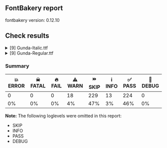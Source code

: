 ## FontBakery report

fontbakery version: 0.12.10





## Check results



<details><summary>[9] Gunda-Italic.ttf</summary>
<div>
<details>
    <summary>⚠️ <b>WARN</b> Check if each glyph has the recommended amount of contours. <a href="https://fontbakery.readthedocs.io/en/stable/fontbakery/checks/universal.html#"></a></summary>
    <div>







* ⚠️ **WARN** <p>This check inspects the glyph outlines and detects the total number of contours in each of them. The expected values are infered from the typical ammounts of contours observed in a large collection of reference font families. The divergences listed below may simply indicate a significantly different design on some of your glyphs. On the other hand, some of these may flag actual bugs in the font such as glyphs mapped to an incorrect codepoint. Please consider reviewing the design and codepoint assignment of these to make sure they are correct.</p>
<p>The following glyphs do not have the recommended number of contours:</p>
<pre><code>- Glyph name: aogonek	Contours detected: 3	Expected: 2

- Glyph name: dcroat	Contours detected: 3	Expected: 2

- Glyph name: eogonek	Contours detected: 3	Expected: 2

- Glyph name: hbar	Contours detected: 2	Expected: 1

- Glyph name: Uogonek	Contours detected: 2	Expected: 1

- Glyph name: uogonek	Contours detected: 2	Expected: 1

- Glyph name: uni25CC	Contours detected: 18	Expected: 16 or 12

- Glyph name: Uogonek	Contours detected: 2	Expected: 1

- Glyph name: aogonek	Contours detected: 3	Expected: 2

- Glyph name: dcroat	Contours detected: 3	Expected: 2

- Glyph name: eogonek	Contours detected: 3	Expected: 2

- Glyph name: fi	Contours detected: 2	Expected: 3

- Glyph name: fl	Contours detected: 1	Expected: 2

- Glyph name: hbar	Contours detected: 2	Expected: 1

- Glyph name: uni25CC	Contours detected: 18	Expected: 16 or 12

- Glyph name: uogonek	Contours detected: 2	Expected: 1
</code></pre>
 [code: contour-count]



</div>
</details>

<details>
    <summary>⚠️ <b>WARN</b> Check font contains no unreachable glyphs <a href="https://fontbakery.readthedocs.io/en/stable/fontbakery/checks/universal.glyphset.html#"></a></summary>
    <div>







* ⚠️ **WARN** <p>The following glyphs could not be reached by codepoint or substitution rules:</p>
<pre><code>- asterisk.002
</code></pre>
 [code: unreachable-glyphs]



</div>
</details>

<details>
    <summary>⚠️ <b>WARN</b> Validate size, and resolution of article images, and ensure article page has minimum length and includes visual assets. <a href="https://fontbakery.readthedocs.io/en/stable/fontbakery/checks/googlefonts.article.html#"></a></summary>
    <div>







* ⚠️ **WARN** <p>Family metadata at fonts/ttf does not have an article.</p>
 [code: lacks-article]



</div>
</details>

<details>
    <summary>⚠️ <b>WARN</b> Check for codepoints not covered by METADATA subsets. <a href="https://fontbakery.readthedocs.io/en/stable/fontbakery/checks/googlefonts.subsets.html#"></a></summary>
    <div>







* ⚠️ **WARN** <p>The following codepoints supported by the font are not covered by
any subsets defined in the font's metadata file, and will never
be served. You can solve this by either manually adding additional
subset declarations to METADATA.pb, or by editing the glyphset
definitions.</p>
<ul>
<li>U+02D8 BREVE: try adding one of: yi, canadian-aboriginal</li>
<li>U+02D9 DOT ABOVE: try adding one of: yi, canadian-aboriginal</li>
<li>U+02DB OGONEK: try adding one of: yi, canadian-aboriginal</li>
<li>U+0302 COMBINING CIRCUMFLEX ACCENT: try adding one of: math, tifinagh, coptic, cherokee</li>
<li>U+0306 COMBINING BREVE: try adding one of: tifinagh, old-permic</li>
<li>U+0307 COMBINING DOT ABOVE: try adding one of: old-permic, coptic, math, malayalam, syriac, canadian-aboriginal, tifinagh, duployan, tai-le, hebrew, todhri</li>
<li>U+030A COMBINING RING ABOVE: try adding one of: duployan, syriac</li>
<li>U+030B COMBINING DOUBLE ACUTE ACCENT: try adding one of: osage, cherokee</li>
<li>U+030C COMBINING CARON: try adding one of: tai-le, cherokee</li>
<li>U+0312 COMBINING TURNED COMMA ABOVE: try adding math</li>
<li>U+0326 COMBINING COMMA BELOW: try adding math</li>
<li>U+0327 COMBINING CEDILLA: try adding math</li>
<li>U+0328 COMBINING OGONEK: not included in any glyphset definition</li>
<li>U+0331 COMBINING MACRON BELOW: try adding one of: thai, caucasian-albanian, cherokee, tifinagh, sunuwar, gothic, syriac</li>
<li>U+0335 COMBINING SHORT STROKE OVERLAY: not included in any glyphset definition</li>
<li>U+03BC GREEK SMALL LETTER MU: try adding one of: greek, math</li>
<li>U+2000 EN QUAD: try adding symbols2</li>
<li>U+2001 EM QUAD: try adding symbols2</li>
<li>U+2003 EM SPACE: try adding nushu</li>
<li>U+2004 THREE-PER-EM SPACE: try adding symbols2</li>
<li>U+2005 FOUR-PER-EM SPACE: try adding symbols2</li>
<li>U+2006 SIX-PER-EM SPACE: try adding symbols2</li>
<li>U+2007 FIGURE SPACE: try adding symbols2</li>
<li>U+2008 PUNCTUATION SPACE: try adding symbols2</li>
<li>U+200A HAIR SPACE: try adding symbols2</li>
<li>U+202F NARROW NO-BREAK SPACE: try adding one of: mongolian, yi, phags-pa</li>
<li>U+2030 PER MILLE SIGN: try adding adlam</li>
<li>U+205F MEDIUM MATHEMATICAL SPACE: try adding math</li>
<li>U+2248 ALMOST EQUAL TO: try adding math</li>
<li>U+2260 NOT EQUAL TO: try adding math</li>
<li>U+2264 LESS-THAN OR EQUAL TO: try adding math</li>
<li>U+2265 GREATER-THAN OR EQUAL TO: try adding math</li>
<li>U+25CC DOTTED CIRCLE: try adding one of: telugu, coptic, caucasian-albanian, gunjala-gondi, masaram-gondi, old-permic, duployan, dogra, phags-pa, syriac, pahawh-hmong, thai, armenian, nko, mongolian, meetei-mayek, tamil, thaana, limbu, gujarati, hanifi-rohingya, kharoshthi, buhid, lepcha, saurashtra, tagbanwa, tai-tham, gurmukhi, brahmi, osage, mandaic, new-tai-lue, math, sogdian, symbols, batak, devanagari, tai-le, tirhuta, malayalam, syloti-nagri, takri, marchen, ahom, myanmar, music, buginese, sinhala, modi, sharada, siddham, manichaean, kannada, mende-kikakui, wancho, warang-citi, grantha, tibetan, zanabazar-square, tai-viet, balinese, kayah-li, khudawadi, khmer, javanese, mahajani, chakma, lao, miao, elbasan, yi, psalter-pahlavi, newa, sundanese, cham, tifinagh, kaithi, adlam, rejang, oriya, bengali, hanunoo, soyombo, khojki, bassa-vah, canadian-aboriginal, bhaiksuki, hebrew, tagalog</li>
<li>U+3000 IDEOGRAPHIC SPACE: try adding one of: japanese, chinese-hongkong, nushu, chinese-simplified, yi, chinese-traditional, phags-pa</li>
<li>U+FB01 LATIN SMALL LIGATURE FI: not included in any glyphset definition</li>
<li>U+FB02 LATIN SMALL LIGATURE FL: not included in any glyphset definition</li>
</ul>
<p>Or you can add the above codepoints to one of the subsets supported by the font: <code>latin</code>, <code>latin-ext</code></p>
 [code: unreachable-subsetting]



</div>
</details>

<details>
    <summary>⚠️ <b>WARN</b> Ensure soft_dotted characters lose their dot when combined with marks that replace the dot. <a href="https://fontbakery.readthedocs.io/en/stable/fontbakery/checks/shaping.html#"></a></summary>
    <div>







* ⚠️ **WARN** <p>The dot of soft dotted characters used in orthographies <em>must</em> disappear in the following strings: i̊ i̋ į̀ į́ į̂ į̃ į̄ į̌</p>
<p>The dot of soft dotted characters <em>should</em> disappear in other cases, for example: ĩ ĭ i̇ ǐ i̒ ĩ̦ ĭ̦ i̦̇ i̦̊ i̦̋ ǐ̦ i̦̒ ĩ̧ ĭ̧ i̧̇ i̧̊ i̧̋ ǐ̧ i̧̒ ĩ̱</p>
<p>Your font fully covers the following languages that require the soft-dotted feature: Dutch (Latn, 31,709,104 speakers), Lithuanian (Latn, 2,357,094 speakers).</p>
<p>Your font does <em>not</em> cover the following languages that require the soft-dotted feature: Bafut (Latn, 158,146 speakers), Navajo (Latn, 166,319 speakers), Ejagham (Latn, 120,000 speakers), Ekpeye (Latn, 226,000 speakers), Southern Kisi (Latn, 360,000 speakers), Mfumte (Latn, 79,000 speakers), Gulay (Latn, 250,478 speakers), Han (Latn, 6 speakers), Aghem (Latn, 38,843 speakers), Basaa (Latn, 332,940 speakers), Vute (Latn, 21,000 speakers), Ma’di (Latn, 584,000 speakers), Koonzime (Latn, 40,000 speakers), Ngbaka (Latn, 1,020,000 speakers), Dan (Latn, 1,099,244 speakers), Bete-Bendi (Latn, 100,000 speakers), Makaa (Latn, 221,000 speakers), Sar (Latn, 500,000 speakers), Belarusian (Cyrl, 10,064,517 speakers), Nateni (Latn, 100,000 speakers), Yala (Latn, 200,000 speakers), Lugbara (Latn, 2,200,000 speakers), Mango (Latn, 77,000 speakers), Zapotec (Latn, 490,000 speakers), Mundani (Latn, 34,000 speakers), Kom (Latn, 360,685 speakers), South Central Banda (Latn, 244,000 speakers), Avokaya (Latn, 100,000 speakers), Ukrainian (Cyrl, 29,273,587 speakers), Kpelle, Guinea (Latn, 622,000 speakers), Igbo (Latn, 27,823,640 speakers), Ebira (Latn, 2,200,000 speakers), Dii (Latn, 71,000 speakers), Ijo, Southeast (Latn, 2,471,000 speakers), Heiltsuk (Latn, 300 speakers), Nzakara (Latn, 50,000 speakers), Kaska (Latn, 125 speakers), Teke-Ebo (Latn, 260,000 speakers), Fur (Latn, 1,230,163 speakers), Cicipu (Latn, 44,000 speakers).</p>
 [code: soft-dotted]



</div>
</details>

<details>
    <summary>⚠️ <b>WARN</b> Do outlines contain any jaggy segments? <a href="https://fontbakery.readthedocs.io/en/stable/fontbakery/checks/outline.html#"></a></summary>
    <div>







* ⚠️ **WARN** <p>The following glyphs have jaggy segments:</p>
<pre><code>* p (U+0070): B&lt;&lt;134.5,307.5&gt;-&lt;137.0,320.0&gt;-&lt;133.0,300.0&gt;&gt;/L&lt;&lt;133.0,300.0&gt;--&lt;153.0,477.0&gt;&gt; = 4.8631770949156286
</code></pre>
 [code: found-jaggy-segments]



</div>
</details>

<details>
    <summary>⚠️ <b>WARN</b> Is there kerning info for non-ligated sequences? <a href="https://fontbakery.readthedocs.io/en/stable/fontbakery/checks/googlefonts.gpos.html#"></a></summary>
    <div>







* ⚠️ **WARN** <p>GPOS table lacks kerning info for the following non-ligated sequences:</p>
<pre><code>- f + f

- f + i

- f + j

- f + l
</code></pre>
 [code: lacks-kern-info]



</div>
</details>

<details>
    <summary>⚠️ <b>WARN</b> Are there caret positions declared for every ligature? <a href="https://fontbakery.readthedocs.io/en/stable/fontbakery/checks/googlefonts.gdef.html#"></a></summary>
    <div>







* ⚠️ **WARN** <p>This font lacks caret position values for ligature glyphs on its GDEF table.</p>
 [code: lacks-caret-pos]



</div>
</details>

<details>
    <summary>⚠️ <b>WARN</b> Ensure fonts have ScriptLangTags declared on the 'meta' table. <a href="https://fontbakery.readthedocs.io/en/stable/fontbakery/checks/googlefonts.meta.html#"></a></summary>
    <div>







* ⚠️ **WARN** <p>This font file does not have a 'meta' table.</p>
 [code: lacks-meta-table]



</div>
</details>
</div>
</details>

<details><summary>[9] Gunda-Regular.ttf</summary>
<div>
<details>
    <summary>⚠️ <b>WARN</b> Check if each glyph has the recommended amount of contours. <a href="https://fontbakery.readthedocs.io/en/stable/fontbakery/checks/universal.html#"></a></summary>
    <div>







* ⚠️ **WARN** <p>This check inspects the glyph outlines and detects the total number of contours in each of them. The expected values are infered from the typical ammounts of contours observed in a large collection of reference font families. The divergences listed below may simply indicate a significantly different design on some of your glyphs. On the other hand, some of these may flag actual bugs in the font such as glyphs mapped to an incorrect codepoint. Please consider reviewing the design and codepoint assignment of these to make sure they are correct.</p>
<p>The following glyphs do not have the recommended number of contours:</p>
<pre><code>- Glyph name: aogonek	Contours detected: 3	Expected: 2

- Glyph name: dcroat	Contours detected: 3	Expected: 2

- Glyph name: eogonek	Contours detected: 3	Expected: 2

- Glyph name: hbar	Contours detected: 2	Expected: 1

- Glyph name: Uogonek	Contours detected: 2	Expected: 1

- Glyph name: uogonek	Contours detected: 2	Expected: 1

- Glyph name: uni25CC	Contours detected: 18	Expected: 16 or 12

- Glyph name: Uogonek	Contours detected: 2	Expected: 1

- Glyph name: aogonek	Contours detected: 3	Expected: 2

- Glyph name: dcroat	Contours detected: 3	Expected: 2

- Glyph name: eogonek	Contours detected: 3	Expected: 2

- Glyph name: fi	Contours detected: 2	Expected: 3

- Glyph name: fl	Contours detected: 1	Expected: 2

- Glyph name: hbar	Contours detected: 2	Expected: 1

- Glyph name: uni25CC	Contours detected: 18	Expected: 16 or 12

- Glyph name: uogonek	Contours detected: 2	Expected: 1
</code></pre>
 [code: contour-count]



</div>
</details>

<details>
    <summary>⚠️ <b>WARN</b> Validate size, and resolution of article images, and ensure article page has minimum length and includes visual assets. <a href="https://fontbakery.readthedocs.io/en/stable/fontbakery/checks/googlefonts.article.html#"></a></summary>
    <div>







* ⚠️ **WARN** <p>Family metadata at fonts/ttf does not have an article.</p>
 [code: lacks-article]



</div>
</details>

<details>
    <summary>⚠️ <b>WARN</b> Check for codepoints not covered by METADATA subsets. <a href="https://fontbakery.readthedocs.io/en/stable/fontbakery/checks/googlefonts.subsets.html#"></a></summary>
    <div>







* ⚠️ **WARN** <p>The following codepoints supported by the font are not covered by
any subsets defined in the font's metadata file, and will never
be served. You can solve this by either manually adding additional
subset declarations to METADATA.pb, or by editing the glyphset
definitions.</p>
<ul>
<li>U+02D8 BREVE: try adding one of: yi, canadian-aboriginal</li>
<li>U+02D9 DOT ABOVE: try adding one of: yi, canadian-aboriginal</li>
<li>U+02DB OGONEK: try adding one of: yi, canadian-aboriginal</li>
<li>U+0302 COMBINING CIRCUMFLEX ACCENT: try adding one of: math, tifinagh, coptic, cherokee</li>
<li>U+0306 COMBINING BREVE: try adding one of: tifinagh, old-permic</li>
<li>U+0307 COMBINING DOT ABOVE: try adding one of: old-permic, coptic, math, malayalam, syriac, canadian-aboriginal, tifinagh, duployan, tai-le, hebrew, todhri</li>
<li>U+030A COMBINING RING ABOVE: try adding one of: duployan, syriac</li>
<li>U+030B COMBINING DOUBLE ACUTE ACCENT: try adding one of: osage, cherokee</li>
<li>U+030C COMBINING CARON: try adding one of: tai-le, cherokee</li>
<li>U+0312 COMBINING TURNED COMMA ABOVE: try adding math</li>
<li>U+0326 COMBINING COMMA BELOW: try adding math</li>
<li>U+0327 COMBINING CEDILLA: try adding math</li>
<li>U+0328 COMBINING OGONEK: not included in any glyphset definition</li>
<li>U+0331 COMBINING MACRON BELOW: try adding one of: thai, caucasian-albanian, cherokee, tifinagh, sunuwar, gothic, syriac</li>
<li>U+0335 COMBINING SHORT STROKE OVERLAY: not included in any glyphset definition</li>
<li>U+03BC GREEK SMALL LETTER MU: try adding one of: greek, math</li>
<li>U+2000 EN QUAD: try adding symbols2</li>
<li>U+2001 EM QUAD: try adding symbols2</li>
<li>U+2003 EM SPACE: try adding nushu</li>
<li>U+2004 THREE-PER-EM SPACE: try adding symbols2</li>
<li>U+2005 FOUR-PER-EM SPACE: try adding symbols2</li>
<li>U+2006 SIX-PER-EM SPACE: try adding symbols2</li>
<li>U+2007 FIGURE SPACE: try adding symbols2</li>
<li>U+2008 PUNCTUATION SPACE: try adding symbols2</li>
<li>U+200A HAIR SPACE: try adding symbols2</li>
<li>U+202F NARROW NO-BREAK SPACE: try adding one of: mongolian, yi, phags-pa</li>
<li>U+2030 PER MILLE SIGN: try adding adlam</li>
<li>U+205F MEDIUM MATHEMATICAL SPACE: try adding math</li>
<li>U+2248 ALMOST EQUAL TO: try adding math</li>
<li>U+2260 NOT EQUAL TO: try adding math</li>
<li>U+2264 LESS-THAN OR EQUAL TO: try adding math</li>
<li>U+2265 GREATER-THAN OR EQUAL TO: try adding math</li>
<li>U+25CC DOTTED CIRCLE: try adding one of: telugu, coptic, caucasian-albanian, gunjala-gondi, masaram-gondi, old-permic, duployan, dogra, phags-pa, syriac, pahawh-hmong, thai, armenian, nko, mongolian, meetei-mayek, tamil, thaana, limbu, gujarati, hanifi-rohingya, kharoshthi, buhid, lepcha, saurashtra, tagbanwa, tai-tham, gurmukhi, brahmi, osage, mandaic, new-tai-lue, math, sogdian, symbols, batak, devanagari, tai-le, tirhuta, malayalam, syloti-nagri, takri, marchen, ahom, myanmar, music, buginese, sinhala, modi, sharada, siddham, manichaean, kannada, mende-kikakui, wancho, warang-citi, grantha, tibetan, zanabazar-square, tai-viet, balinese, kayah-li, khudawadi, khmer, javanese, mahajani, chakma, lao, miao, elbasan, yi, psalter-pahlavi, newa, sundanese, cham, tifinagh, kaithi, adlam, rejang, oriya, bengali, hanunoo, soyombo, khojki, bassa-vah, canadian-aboriginal, bhaiksuki, hebrew, tagalog</li>
<li>U+3000 IDEOGRAPHIC SPACE: try adding one of: japanese, chinese-hongkong, nushu, chinese-simplified, yi, chinese-traditional, phags-pa</li>
<li>U+FB01 LATIN SMALL LIGATURE FI: not included in any glyphset definition</li>
<li>U+FB02 LATIN SMALL LIGATURE FL: not included in any glyphset definition</li>
</ul>
<p>Or you can add the above codepoints to one of the subsets supported by the font: <code>latin</code>, <code>latin-ext</code></p>
 [code: unreachable-subsetting]



</div>
</details>

<details>
    <summary>⚠️ <b>WARN</b> Ensure soft_dotted characters lose their dot when combined with marks that replace the dot. <a href="https://fontbakery.readthedocs.io/en/stable/fontbakery/checks/shaping.html#"></a></summary>
    <div>







* ⚠️ **WARN** <p>The dot of soft dotted characters used in orthographies <em>must</em> disappear in the following strings: i̊ i̋ į̀ į́ į̂ į̃ į̄ į̌</p>
<p>The dot of soft dotted characters <em>should</em> disappear in other cases, for example: ĩ ĭ i̇ ǐ i̒ ĩ̦ ĭ̦ i̦̇ i̦̊ i̦̋ ǐ̦ i̦̒ ĩ̧ ĭ̧ i̧̇ i̧̊ i̧̋ ǐ̧ i̧̒ ĩ̱</p>
<p>Your font fully covers the following languages that require the soft-dotted feature: Dutch (Latn, 31,709,104 speakers), Lithuanian (Latn, 2,357,094 speakers).</p>
<p>Your font does <em>not</em> cover the following languages that require the soft-dotted feature: Bafut (Latn, 158,146 speakers), Navajo (Latn, 166,319 speakers), Ejagham (Latn, 120,000 speakers), Ekpeye (Latn, 226,000 speakers), Southern Kisi (Latn, 360,000 speakers), Mfumte (Latn, 79,000 speakers), Gulay (Latn, 250,478 speakers), Han (Latn, 6 speakers), Aghem (Latn, 38,843 speakers), Basaa (Latn, 332,940 speakers), Vute (Latn, 21,000 speakers), Ma’di (Latn, 584,000 speakers), Koonzime (Latn, 40,000 speakers), Ngbaka (Latn, 1,020,000 speakers), Dan (Latn, 1,099,244 speakers), Bete-Bendi (Latn, 100,000 speakers), Makaa (Latn, 221,000 speakers), Sar (Latn, 500,000 speakers), Belarusian (Cyrl, 10,064,517 speakers), Nateni (Latn, 100,000 speakers), Yala (Latn, 200,000 speakers), Lugbara (Latn, 2,200,000 speakers), Mango (Latn, 77,000 speakers), Zapotec (Latn, 490,000 speakers), Mundani (Latn, 34,000 speakers), Kom (Latn, 360,685 speakers), South Central Banda (Latn, 244,000 speakers), Avokaya (Latn, 100,000 speakers), Ukrainian (Cyrl, 29,273,587 speakers), Kpelle, Guinea (Latn, 622,000 speakers), Igbo (Latn, 27,823,640 speakers), Ebira (Latn, 2,200,000 speakers), Dii (Latn, 71,000 speakers), Ijo, Southeast (Latn, 2,471,000 speakers), Heiltsuk (Latn, 300 speakers), Nzakara (Latn, 50,000 speakers), Kaska (Latn, 125 speakers), Teke-Ebo (Latn, 260,000 speakers), Fur (Latn, 1,230,163 speakers), Cicipu (Latn, 44,000 speakers).</p>
 [code: soft-dotted]



</div>
</details>

<details>
    <summary>⚠️ <b>WARN</b> Do any segments have colinear vectors? <a href="https://fontbakery.readthedocs.io/en/stable/fontbakery/checks/outline.html#"></a></summary>
    <div>







* ⚠️ **WARN** <p>The following glyphs have colinear vectors:</p>
<pre><code>* p (U+0070): L&lt;&lt;70.0,-181.0&gt;--&lt;70.0,300.0&gt;&gt; -&gt; L&lt;&lt;70.0,300.0&gt;--&lt;61.0,476.0&gt;&gt;
</code></pre>
 [code: found-colinear-vectors]



</div>
</details>

<details>
    <summary>⚠️ <b>WARN</b> Do outlines contain any semi-vertical or semi-horizontal lines? <a href="https://fontbakery.readthedocs.io/en/stable/fontbakery/checks/outline.html#"></a></summary>
    <div>







* ⚠️ **WARN** <p>The following glyphs have semi-vertical/semi-horizontal lines:</p>
<pre><code>* AE (U+00C6): L&lt;&lt;317.0,666.0&gt;--&lt;695.0,667.0&gt;&gt;

* G (U+0047): L&lt;&lt;445.0,86.0&gt;--&lt;444.0,345.0&gt;&gt;

* Gbreve (U+011E): L&lt;&lt;445.0,86.0&gt;--&lt;444.0,345.0&gt;&gt;

* Gdotaccent (U+0120): L&lt;&lt;445.0,86.0&gt;--&lt;444.0,345.0&gt;&gt;

* uni0122 (U+0122): L&lt;&lt;445.0,86.0&gt;--&lt;444.0,345.0&gt;&gt;
</code></pre>
 [code: found-semi-vertical]



</div>
</details>

<details>
    <summary>⚠️ <b>WARN</b> Is there kerning info for non-ligated sequences? <a href="https://fontbakery.readthedocs.io/en/stable/fontbakery/checks/googlefonts.gpos.html#"></a></summary>
    <div>







* ⚠️ **WARN** <p>GPOS table lacks kerning info for the following non-ligated sequences:</p>
<pre><code>- f + f

- f + i

- f + j

- f + l
</code></pre>
 [code: lacks-kern-info]



</div>
</details>

<details>
    <summary>⚠️ <b>WARN</b> Are there caret positions declared for every ligature? <a href="https://fontbakery.readthedocs.io/en/stable/fontbakery/checks/googlefonts.gdef.html#"></a></summary>
    <div>







* ⚠️ **WARN** <p>This font lacks caret position values for ligature glyphs on its GDEF table.</p>
 [code: lacks-caret-pos]



</div>
</details>

<details>
    <summary>⚠️ <b>WARN</b> Ensure fonts have ScriptLangTags declared on the 'meta' table. <a href="https://fontbakery.readthedocs.io/en/stable/fontbakery/checks/googlefonts.meta.html#"></a></summary>
    <div>







* ⚠️ **WARN** <p>This font file does not have a 'meta' table.</p>
 [code: lacks-meta-table]



</div>
</details>
</div>
</details>




### Summary

| 💥 ERROR | ☠ FATAL | 🔥 FAIL | ⚠️ WARN | ⏩ SKIP | ℹ️ INFO | ✅ PASS | 🔎 DEBUG | 
| ---|---|---|---|---|---|---|---|
| 0 | 0 | 0 | 18 | 229 | 13 | 224 | 0 | 
| 0% | 0% | 0% | 4% | 47% | 3% | 46% | 0% | 



**Note:** The following loglevels were omitted in this report:


* SKIP
* INFO
* PASS
* DEBUG
